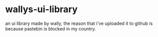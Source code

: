 # wallys-ui-library
an ui library made by wally, the reason that i've uploaded it to github is because pastebin is blocked in my country.
